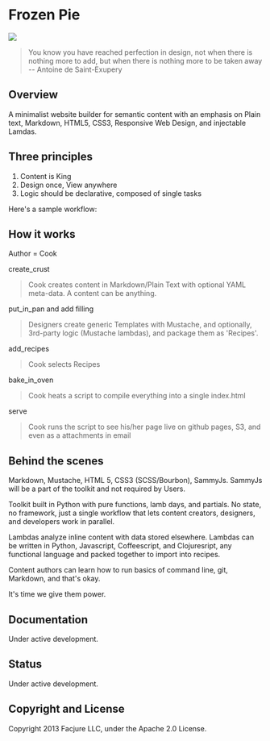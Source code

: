 # Frozen Pie

<img src="https://secure.travis-ci.org/Facjure/frozen-pie.png?branch=master" style="max-width:100%;">

> You know you have reached perfection in design, not when there is nothing more to add, but when there is nothing more to be taken away -- Antoine de Saint-Exupery

## Overview

A minimalist website builder for semantic content with an emphasis on Plain text, Markdown, HTML5, CSS3, Responsive Web Design, and injectable Lamdas.

## Three principles

1. Content is King
2. Design once, View anywhere
3. Logic should be declarative, composed of single tasks

Here's a sample workflow:

## How it works

Author = Cook

create_crust
> Cook creates content in Markdown/Plain Text with optional YAML meta-data. A content can be anything.

put_in_pan and add filling
> Designers create generic Templates with Mustache, and optionally, 3rd-party logic (Mustache lambdas), and package them as 'Recipes'.

add_recipes
> Cook selects Recipes

bake_in_oven
> Cook heats a script to compile everything into a single index.html

serve
> Cook runs the script to see his/her page live on github pages, S3, and even as a attachments in email

## Behind the scenes
Markdown, Mustache, HTML 5, CSS3 (SCSS/Bourbon), SammyJs. SammyJs will be a part of the toolkit and not required by Users.

Toolkit built in Python with pure functions, lamb days, and partials. No state, no framework, just a single workflow that lets content creators, designers, and developers work in parallel.

Lambdas analyze inline content with data stored elsewhere. Lambdas can be written in Python, Javascript, Coffeescript, and Clojuresript, any functional language and packed together to import into recipes.

Content authors can learn how to run basics of command line, git, Markdown, and that's okay.

It's time we give them power.

## Documentation
Under active development.

## Status
Under active development.

## Copyright and License
Copyright 2013 Facjure LLC,  under the Apache 2.0 License.
